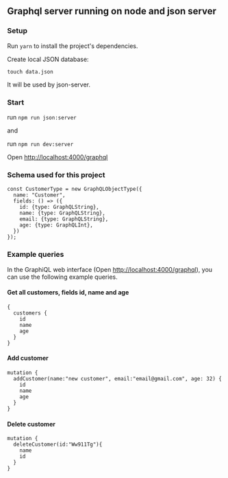 ## Graphql server running on node and json server

### Setup

Run `yarn` to install the project's dependencies.

Create local JSON database:

`touch data.json`

It will be used by json-server.

### Start
run `npm run json:server`

and

run `npm run dev:server`

Open [http://localhost:4000/graphql](http://localhost:4000/graphql)

### Schema used for this project
```
const CustomerType = new GraphQLObjectType({
  name: "Customer",
  fields: () => ({
    id: {type: GraphQLString},
    name: {type: GraphQLString},
    email: {type: GraphQLString},
    age: {type: GraphQLInt},
  })
});
```

### Example queries
In the GraphiQL web interface (Open [http://localhost:4000/graphql](http://localhost:4000/graphql)), you can use the following example queries.

#### Get all customers, fields id, name and age

```
{
  customers {
    id
    name
    age
  }
}
```

#### Add customer
```
mutation {
  addCustomer(name:"new customer", email:"email@gmail.com", age: 32) {
    id
    name
    age
  }
}
```

#### Delete customer
```
mutation {
  deleteCustomer(id:"Ww911Tg"){
    name
    id
  }
}
```
